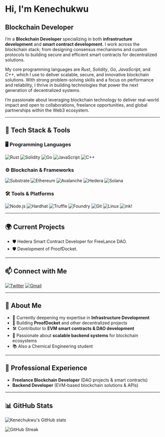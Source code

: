 # Hi, I'm Kenechukwu

## Blockchain Developer
I’m a **Blockchain Developer** specializing in both **infrastructure development** and **smart contract development.** I work across the blockchain stack; from designing consensus mechanisms and custom protocols to building secure and efficient smart contracts for decentralized solutions.

My core programming languages are *Rust*, *Solidity*, *Go*, *JavaScript*, and *C++*, which I use to deliver scalable, secure, and innovative blockchain solutions. With strong problem-solving skills and a focus on performance and reliability, I thrive in building technologies that power the next generation of decentralized systems.

I’m passionate about leveraging blockchain technology to deliver real-world impact and open to collaborations, freelance opportunities, and global partnerships within the Web3 ecosystem.

---

## 🔧 Tech Stack & Tools

### 🖥️ Programming Languages
![Rust](https://img.shields.io/badge/Rust-%23000000.svg?style=for-the-badge&logo=rust&logoColor=white)
![Solidity](https://img.shields.io/badge/Solidity-363636?style=for-the-badge&logo=solidity&logoColor=white)
![Go](https://img.shields.io/badge/Go-3178C6?style=for-the-badge&logo=typescript&logoColor=white)
![JavaScript](https://img.shields.io/badge/JavaScript-F7DF1E?style=for-the-badge&logo=javascript&logoColor=black)
![C++](https://img.shields.io/badge/C++-F7DF1E?style=for-the-badge&logo=c++&logoColor=black)

### ⚙️ Blockchain & Frameworks
![Substrate](https://img.shields.io/badge/Substrate-282C34?style=for-the-badge&logo=parity-substrate&logoColor=blue)
![Ethereum](https://img.shields.io/badge/Ethereum-3C3C3D?style=for-the-badge&logo=ethereum&logoColor=white)
![Avalanche](https://img.shields.io/badge/Avalanche-E84142?style=for-the-badge&logo=avalanche&logoColor=white)
![Hedera](https://img.shields.io/badge/Hedera-000000?style=for-the-badge&logo=hedera&logoColor=white)
![Solana](https://img.shields.io/badge/Solana-3C3C3D?style=for-the-badge&logo=solana&logoColor=white)

### 🛠️ Tools & Platforms
![Node.js](https://img.shields.io/badge/Node.js-339933?style=for-the-badge&logo=node.js&logoColor=white)
![Hardhat](https://img.shields.io/badge/Hardhat-FCC624?style=for-the-badge&logo=ethereum&logoColor=black)
![Truffle](https://img.shields.io/badge/Truffle-5E464D?style=for-the-badge&logo=truffle&logoColor=white)
![Foundry](https://img.shields.io/badge/Foundry-000000?style=for-the-badge&logo=ethereum&logoColor=white)
![Git](https://img.shields.io/badge/Git-F05032?style=for-the-badge&logo=git&logoColor=white)
![Linux](https://img.shields.io/badge/Linux-FCC624?style=for-the-badge&logo=linux&logoColor=black)
![ink!](https://img.shields.io/badge/ink!-%23E6007A?style=for-the-badge&logo=parity&logoColor=white)

---

## 🌍 Current Projects
- 🛡️ Hedera Smart Contract Developer for FreeLance DAO.
- 🛡️ Development of ProofDocket.

---

## 📫 Connect with Me
[![Twitter](https://img.shields.io/badge/Twitter-1DA1F2?style=for-the-badge&logo=twitter&logoColor=white)](https://twitter.com/KeneBCDev)
[![Gmail](https://img.shields.io/badge/Gmail-181717?style=for-the-badge&logo=gmail&logoColor=white)](johnkenechukwu24@gmail.com)

---


## 🤖 About Me  

- 🌱 Currently deepening my expertise in **Infrastructure Development**  
- 🔗 Building **ProofDocket** and other decentralized projects  
- 🛠️ Contributor to **EVM smart contracts & DAO development**  
- 🎯 Passionate about **scalable backend systems** for blockchain ecosystems
- 📚 Also a Chemical Engineering student 

---

## 💼 Professional Experience  

- **Freelance Blockchain Developer** (DAO projects & smart contracts) 
- **Backend Developer** (EVM-based blockchain solutions & APIs)  

---

## 📊 GitHub Stats

![Kenechukwu's GitHub stats](https://github-readme-stats.vercel.app/api?username=DevAsmodeus07&show_icons=true&theme=tokyonight)

![GitHub Streak](https://streak-stats.demolab.com?user=DevAsmodeus07&theme=tokyonight&border_radius=5)







